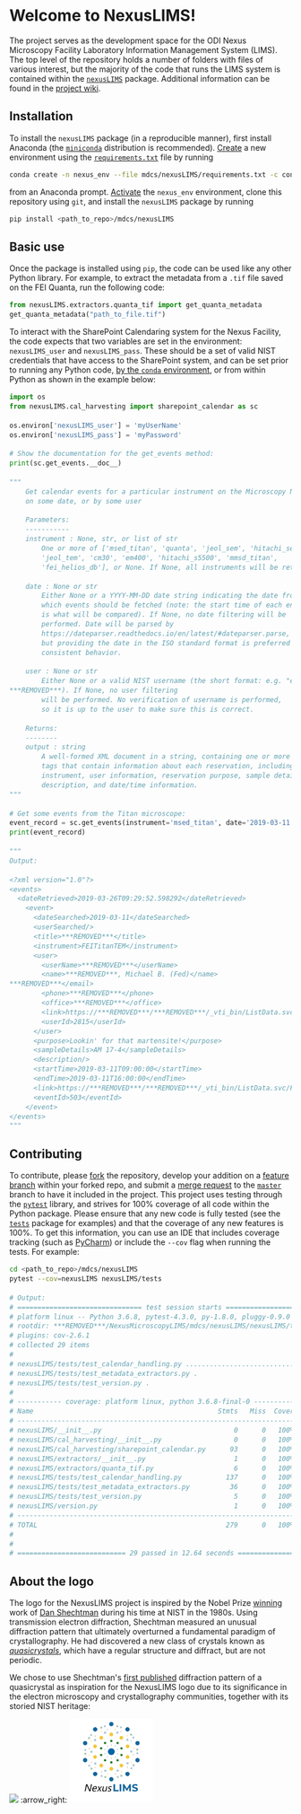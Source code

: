 # Welcome to NexusLIMS!

The project serves as the development space for the ODI Nexus Microscopy Facility
Laboratory Information Management System (LIMS). The top level of the repository
holds a number of folders with files of various interest, but the majority of the
code that runs the LIMS system is contained within the [`nexusLIMS`](mdcs/nexusLIMS)
package. Additional information can be found in the
[project wiki](https://gitlab.nist.gov/gitlab/***REMOVED***/NexusMicroscopyLIMS/wikis/home).

## Installation

To install the `nexusLIMS` package (in a reproducible manner), first install
Anaconda (the 
[`miniconda`](https://docs.conda.io/en/latest/miniconda.html) 
distribution is recommended). 
[Create](https://docs.conda.io/projects/conda/en/latest/user-guide/tasks/manage-environments.html#creating-an-environment-with-commands)
a new environment using the 
[`requirements.txt`](mdcs/nexusLIMS/requirements.txt) file by running

```bash
conda create -n nexus_env --file mdcs/nexusLIMS/requirements.txt -c conda-forge
``` 

from an Anaconda prompt. 
[Activate](https://docs.conda.io/projects/conda/en/latest/user-guide/tasks/manage-environments.html#creating-an-environment-with-commands) 
the `nexus_env` environment, clone this repository using `git`, and install 
the `nexusLIMS` package by running

```bash
pip install <path_to_repo>/mdcs/nexusLIMS
```  

## Basic use

Once the package is installed using `pip`, the code can be used like any other
Python library. For example, to extract the metadata from a `.tif` file saved
on the FEI Quanta, run the following code:

```python
from nexusLIMS.extractors.quanta_tif import get_quanta_metadata
get_quanta_metadata("path_to_file.tif")
``` 

To interact with the SharePoint Calendaring system for the Nexus Facility, the 
code expects that two variables are set in the environment: `nexusLIMS_user` and
`nexusLIMS_pass`. These should be a set of valid NIST credentials that have
access to the SharePoint system, and can be set prior to running any Python
code, 
[by the `conda` environment](https://conda.io/projects/conda/en/latest/user-guide/tasks/manage-environments.html#macos-and-linux),
or from within Python as shown in the example below:

```python
import os
from nexusLIMS.cal_harvesting import sharepoint_calendar as sc

os.environ['nexusLIMS_user'] = 'myUserName'
os.environ['nexusLIMS_pass'] = 'myPassword'

# Show the documentation for the get_events method:
print(sc.get_events.__doc__)

"""
    Get calendar events for a particular instrument on the Microscopy Nexus,
    on some date, or by some user

    Parameters:
    -----------
    instrument : None, str, or list of str
        One or more of ['msed_titan', 'quanta', 'jeol_sem', 'hitachi_sem',
        'jeol_tem', 'cm30', 'em400', 'hitachi_s5500', 'mmsd_titan',
        'fei_helios_db'], or None. If None, all instruments will be returned.

    date : None or str
        Either None or a YYYY-MM-DD date string indicating the date from
        which events should be fetched (note: the start time of each entry
        is what will be compared). If None, no date filtering will be
        performed. Date will be parsed by
        https://dateparser.readthedocs.io/en/latest/#dateparser.parse,
        but providing the date in the ISO standard format is preferred for
        consistent behavior.

    user : None or str
        Either None or a valid NIST username (the short format: e.g. "ear1"
***REMOVED***). If None, no user filtering
        will be performed. No verification of username is performed,
        so it is up to the user to make sure this is correct.

    Returns:
    --------
    output : string
        A well-formed XML document in a string, containing one or more <event>
        tags that contain information about each reservation, including title,
        instrument, user information, reservation purpose, sample details,
        description, and date/time information.
"""

# Get some events from the Titan microscope:
event_record = sc.get_events(instrument='msed_titan', date='2019-03-11')
print(event_record)

"""
Output:

<?xml version="1.0"?>
<events>
  <dateRetrieved>2019-03-26T09:29:52.598292</dateRetrieved>
    <event>
      <dateSearched>2019-03-11</dateSearched>
      <userSearched/>
      <title>***REMOVED***</title>
      <instrument>FEITitanTEM</instrument>
      <user>
        <userName>***REMOVED***</userName>
        <name>***REMOVED***, Michael B. (Fed)</name>
***REMOVED***</email>
        <phone>***REMOVED***</phone>
        <office>***REMOVED***</office>
        <link>https://***REMOVED***/***REMOVED***/_vti_bin/ListData.svc/UserInformationList(2815)</link>
        <userId>2815</userId>
      </user>
      <purpose>Lookin' for that martensite!</purpose>
      <sampleDetails>AM 17-4</sampleDetails>
      <description/>
      <startTime>2019-03-11T09:00:00</startTime>
      <endTime>2019-03-11T16:00:00</endTime>
      <link>https://***REMOVED***/***REMOVED***/_vti_bin/ListData.svc/FEITitanTEM(503)</link>
      <eventId>503</eventId>
    </event>
</events>
"""
``` 


## Contributing 

To contribute, please [fork](https://gitlab.nist.gov/gitlab/***REMOVED***/NexusMicroscopyLIMS/forks/new)
the repository, develop your addition on a
[feature branch](https://www.atlassian.com/git/tutorials/comparing-workflows/feature-branch-workflow)
within your forked repo,
and submit a [merge request](https://gitlab.nist.gov/gitlab/***REMOVED***/NexusMicroscopyLIMS/merge_requests)
to the [`master`](https://gitlab.nist.gov/gitlab/***REMOVED***/NexusMicroscopyLIMS/tree/master)
branch to have it included in the project.
This project uses testing through the 
[`pytest`](https://docs.pytest.org/en/latest/) library, and strives for 
100% coverage of all code within the Python package. 
Please ensure that any new code is fully tested (see the 
[`tests`](mdcs/nexusLIMS/nexusLIMS/tests) package for examples) and that the 
coverage of any new features is 100%. To get this information, you can use an 
IDE that includes coverage tracking (such as 
[PyCharm](https://www.jetbrains.com/pycharm/)) or include the `--cov` flag when
running the tests. For example:

```bash
cd <path_to_repo>/mdcs/nexusLIMS
pytest --cov=nexusLIMS nexusLIMS/tests

# Output: 
# =============================== test session starts ===============================
# platform linux -- Python 3.6.8, pytest-4.3.0, py-1.8.0, pluggy-0.9.0
# rootdir: ***REMOVED***/NexusMicroscopyLIMS/mdcs/nexusLIMS/nexusLIMS/tests, inifile: pytest.ini
# plugins: cov-2.6.1
# collected 29 items
# 
# nexusLIMS/tests/test_calendar_handling.py ...........................       [ 93%]
# nexusLIMS/tests/test_metadata_extractors.py .                               [ 96%]
# nexusLIMS/tests/test_version.py .                                           [100%]
# 
# ----------- coverage: platform linux, python 3.6.8-final-0 -----------
# Name                                              Stmts   Miss  Cover
# ---------------------------------------------------------------------
# nexusLIMS/__init__.py                                 0      0   100%
# nexusLIMS/cal_harvesting/__init__.py                  0      0   100%
# nexusLIMS/cal_harvesting/sharepoint_calendar.py      93      0   100%
# nexusLIMS/extractors/__init__.py                      1      0   100%
# nexusLIMS/extractors/quanta_tif.py                    6      0   100%
# nexusLIMS/tests/test_calendar_handling.py           137      0   100%
# nexusLIMS/tests/test_metadata_extractors.py          36      0   100%
# nexusLIMS/tests/test_version.py                       5      0   100%
# nexusLIMS/version.py                                  1      0   100%
# ---------------------------------------------------------------------
# TOTAL                                               279      0   100%
# 
# 
# =========================== 29 passed in 12.64 seconds ============================
```

## About the logo

The logo for the NexusLIMS project is inspired by the Nobel Prize
[winning](https://www.nobelprize.org/prizes/chemistry/2011/shechtman/facts/) 
work of 
[Dan Shechtman](https://www.nist.gov/content/nist-and-nobel/nobel-moment-dan-shechtman)
during his time at NIST in the 1980s. Using transmission electron diffraction,
Shechtman measured an unusual diffraction pattern that ultimately overturned
a fundamental paradigm of crystallography. He had discovered a new class of 
crystals known as 
[*quasicrystals*](https://en.wikipedia.org/wiki/Quasicrystal), which have a 
regular structure and diffract, but are not periodic.

We chose to use Shechtman's 
[first published](https://journals.aps.org/prl/pdf/10.1103/PhysRevLett.53.1951) 
diffraction pattern of a quasicrystal as inspiration for the NexusLIMS logo 
due to its significance in the electron microscopy and crystallography 
communities, together with its storied NIST heritage:  
 
<img height=150 src="files/logo_ideas/shechtman_QC_DP.png"/> :arrow\_right: <img height=150 src="files/logo_horizontal_text.png"/>
